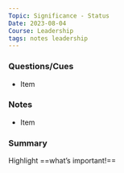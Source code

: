 ```yaml
---
Topic: Significance - Status
Date: 2023-08-04
Course: Leadership
tags: notes leadership
---
```


### Questions/Cues
- Item

### Notes
- Item

### Summary
Highlight ==what’s important!==